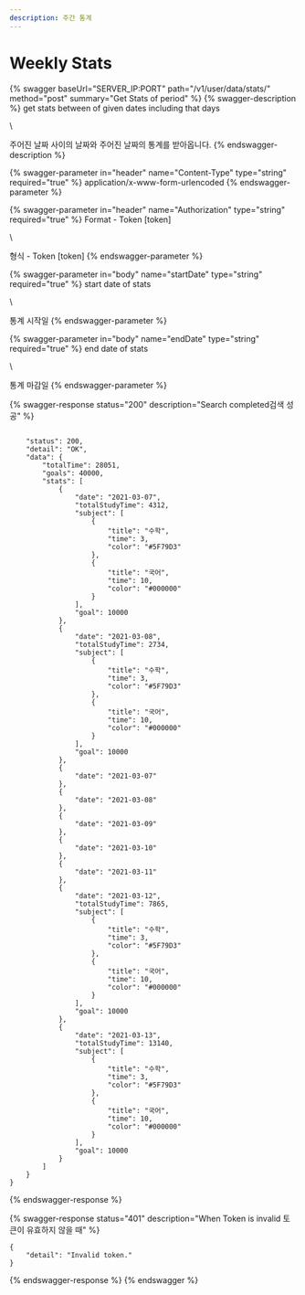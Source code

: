 ```yaml
---
description: 주간 통계
---
```


# Weekly Stats

{% swagger baseUrl="SERVER_IP:PORT" path="/v1/user/data/stats/" method="post" summary="Get Stats of period" %}
{% swagger-description %}
get stats between of given dates including that days

\


주어진 날짜 사이의 날짜와 주어진 날짜의 통계를 받아옵니다.
{% endswagger-description %}

{% swagger-parameter in="header" name="Content-Type" type="string" required="true" %}
application/x-www-form-urlencoded
{% endswagger-parameter %}

{% swagger-parameter in="header" name="Authorization" type="string" required="true" %}
Format - Token [token]

\


형식 - Token [token]
{% endswagger-parameter %}

{% swagger-parameter in="body" name="startDate" type="string" required="true" %}
start date of stats

\


통계 시작일
{% endswagger-parameter %}

{% swagger-parameter in="body" name="endDate" type="string" required="true" %}
end date of stats

\


통계 마감일
{% endswagger-parameter %}

{% swagger-response status="200" description="Search completed검색 성공" %}
```

    "status": 200,
    "detail": "OK",
    "data": {
        "totalTime": 28051,
        "goals": 40000,
        "stats": [
            {
                "date": "2021-03-07",
                "totalStudyTime": 4312,
                "subject": [
                    {
                        "title": "수학",
                        "time": 3,
                        "color": "#5F79D3"
                    },
                    {
                        "title": "국어",
                        "time": 10,
                        "color": "#000000"
                    }
                ],
                "goal": 10000
            },
            {
                "date": "2021-03-08",
                "totalStudyTime": 2734,
                "subject": [
                    {
                        "title": "수학",
                        "time": 3,
                        "color": "#5F79D3"
                    },
                    {
                        "title": "국어",
                        "time": 10,
                        "color": "#000000"
                    }
                ],
                "goal": 10000
            },
            {
                "date": "2021-03-07"
            },
            {
                "date": "2021-03-08"
            },
            {
                "date": "2021-03-09"
            },
            {
                "date": "2021-03-10"
            },
            {
                "date": "2021-03-11"
            },
            {            
                "date": "2021-03-12",
                "totalStudyTime": 7865,
                "subject": [
                    {
                        "title": "수학",
                        "time": 3,
                        "color": "#5F79D3"
                    },
                    {
                        "title": "국어",
                        "time": 10,
                        "color": "#000000"
                    }
                ],
                "goal": 10000
            },
            {
                "date": "2021-03-13",
                "totalStudyTime": 13140,
                "subject": [
                    {
                        "title": "수학",
                        "time": 3,
                        "color": "#5F79D3"
                    },
                    {
                        "title": "국어",
                        "time": 10,
                        "color": "#000000"
                    }
                ],
                "goal": 10000
            }
        ]
    }
}
```
{% endswagger-response %}

{% swagger-response status="401" description="When Token is invalid
토큰이 유효하지 않을 때" %}
```
{
    "detail": "Invalid token."
}
```
{% endswagger-response %}
{% endswagger %}
